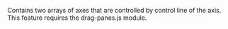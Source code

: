Contains two arrays of axes that are controlled by control line
of the axis.
This feature requires the drag-panes.js module.